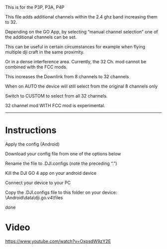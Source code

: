 This is for the P3P, P3A, P4P

This file adds additional channels within the 2.4 ghz band increasing them to 32.

Depending on the GO App, by selecting “manual channel selection” one of the additional channels can be set.

This can be useful in certain circumstances for example when flying multiple dji craft in the same proximity.

Or in a dense interference area. Currently, the 32 Ch. mod cannot be combined with the FCC mods.

This increases the Downlink from 8 channels to 32 channels

When on AUTO the device will still select from the original 8 channels only

Switch to CUSTOM to select from all 32 channels.

32 channel mod WITH FCC mod is experimental.

---
# Instructions

Apply the config (Android)

Download your config file from one of the options below

Rename the file to .DJI.configs (note the preceding “.”)

Kill the DJI GO 4 app on your android device

Connect your device to your PC

Copy the .DJI.configs file to this folder on your device: \Android\data\dji.go.v4\files

done

# Video

https://www.youtube.com/watch?v=OxpsdW9zY2E
